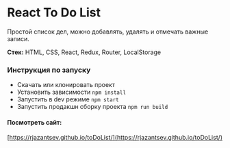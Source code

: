 # React To Do List
Простой список дел, можно добавлять, удалять и отмечать важные записи.

__Стек:__ HTML, CSS, React, Redux, Router, LocalStorage

### Инструкция по запуску
* Скачать или клонировать проект
* Установить зависимости `npm install`
* Запустить в dev режиме `npm start`
* Запустить продакшн сборку проекта `npm run build`

#### Посмотреть сайт:
[https://rjazantsev.github.io/toDoList/](https://rjazantsev.github.io/toDoList/)
